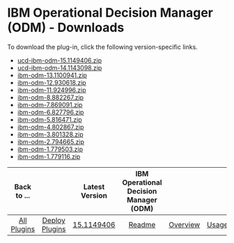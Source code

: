 
# IBM Operational Decision Manager (ODM) - Downloads

To download the plug-in, click the following version-specific links.

- [ucd-ibm-odm-15.1149406.zip](https://raw.githubusercontent.com/UrbanCode/IBM-UCD-PLUGINS/main/files/ibm-odm/ucd-ibm-odm-15.1149406.zip)
- [ucd-ibm-odm-14.1143098.zip](https://raw.githubusercontent.com/UrbanCode/IBM-UCD-PLUGINS/main/files/ibm-odm/ucd-ibm-odm-14.1143098.zip)
- [ibm-odm-13.1100941.zip](https://raw.githubusercontent.com/UrbanCode/IBM-UCD-PLUGINS/main/files/ibm-odm/ibm-odm-13.1100941.zip)
- [ibm-odm-12.930618.zip](https://raw.githubusercontent.com/UrbanCode/IBM-UCD-PLUGINS/main/files/ibm-odm/ibm-odm-12.930618.zip)
- [ibm-odm-11.924996.zip](https://raw.githubusercontent.com/UrbanCode/IBM-UCD-PLUGINS/main/files/ibm-odm/ibm-odm-11.924996.zip)
- [ibm-odm-8.882267.zip](https://raw.githubusercontent.com/UrbanCode/IBM-UCD-PLUGINS/main/files/ibm-odm/ibm-odm-8.882267.zip)
- [ibm-odm-7.869091.zip](https://raw.githubusercontent.com/UrbanCode/IBM-UCD-PLUGINS/main/files/ibm-odm/ibm-odm-7.869091.zip)
- [ibm-odm-6.827796.zip](https://raw.githubusercontent.com/UrbanCode/IBM-UCD-PLUGINS/main/files/ibm-odm/ibm-odm-6.827796.zip)
- [ibm-odm-5.816471.zip](https://raw.githubusercontent.com/UrbanCode/IBM-UCD-PLUGINS/main/files/ibm-odm/ibm-odm-5.816471.zip)
- [ibm-odm-4.802867.zip](https://raw.githubusercontent.com/UrbanCode/IBM-UCD-PLUGINS/main/files/ibm-odm/ibm-odm-4.802867.zip)
- [ibm-odm-3.801328.zip](https://raw.githubusercontent.com/UrbanCode/IBM-UCD-PLUGINS/main/files/ibm-odm/ibm-odm-3.801328.zip)
- [ibm-odm-2.794665.zip](https://raw.githubusercontent.com/UrbanCode/IBM-UCD-PLUGINS/main/files/ibm-odm/ibm-odm-2.794665.zip)
- [ibm-odm-1.779503.zip](https://raw.githubusercontent.com/UrbanCode/IBM-UCD-PLUGINS/main/files/ibm-odm/ibm-odm-1.779503.zip)
- [ibm-odm-1.779116.zip](https://raw.githubusercontent.com/UrbanCode/IBM-UCD-PLUGINS/main/files/ibm-odm/ibm-odm-1.779116.zip)

|Back to ...||Latest Version|IBM Operational Decision Manager (ODM) ||||
| :---: | :---: | :---: | :---: | :---: | :---: | :---: |
|[All Plugins](../../index.md)|[Deploy Plugins](../README.md)|[15.1149406](https://raw.githubusercontent.com/UrbanCode/IBM-UCD-PLUGINS/main/files/ibm-odm/ucd-ibm-odm-15.1149406.zip)|[Readme](README.md)|[Overview](overview.md)|[Usage](usage.md)|[Steps](steps.md)|
